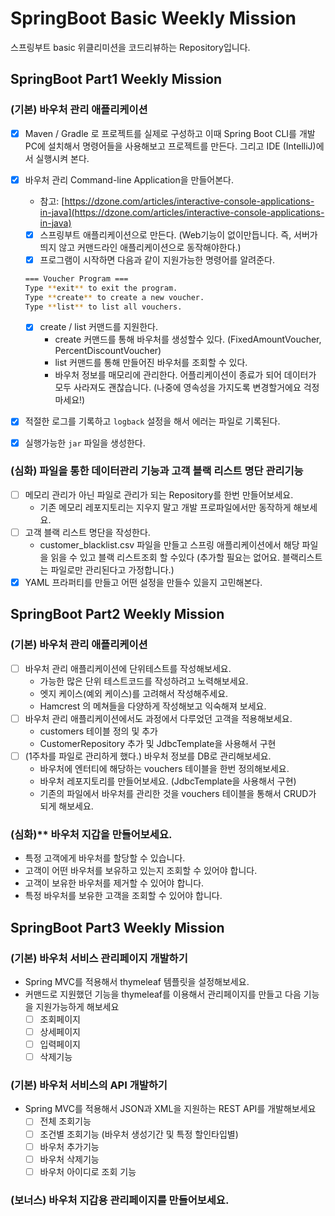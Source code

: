 # SpringBoot Basic Weekly Mission

스프링부트 basic 위클리미션을 코드리뷰하는 Repository입니다.

## SpringBoot Part1 Weekly Mission

### (기본) **바우처 관리 애플리케이션**

- [x] Maven / Gradle 로 프로젝트를 실제로 구성하고 이때 Spring Boot CLI를 개발PC에 설치해서 명령어들을 사용해보고 프로젝트를 만든다. 그리고 IDE (IntelliJ)에서 실행시켜
  본다.
- [x] 바우처 관리 Command-line Application을 만들어본다.
    - 참고: [https://dzone.com/articles/interactive-console-applications-in-java](https://dzone.com/articles/interactive-console-applications-in-java)
    - [x]  스프링부트 애플리케이션으로 만든다. (Web기능이 없이만듭니다. 즉, 서버가 띄지 않고 커맨드라인 애플리케이션으로 동작해야한다.)
    - [x]  프로그램이 시작하면 다음과 같이 지원가능한 명령어를 알려준다.

  ```bash
  === Voucher Program ===
  Type **exit** to exit the program.
  Type **create** to create a new voucher.
  Type **list** to list all vouchers.
  ```

    - [x]  create / list 커맨드를 지원한다.
        - create 커맨드를 통해 바우처를 생성할수 있다. (FixedAmountVoucher, PercentDiscountVoucher)
        - list 커맨드를 통해 만들어진 바우처를 조회할 수 있다.
        - 바우처 정보를 매모리에 관리한다. 어플리케이션이 종료가 되어 데이터가 모두 사라져도 괜찮습니다. (나중에 영속성을 가지도록 변경할거에요 걱정마세요!)
- [x]  적절한 로그를 기록하고 `logback` 설정을 해서 에러는 파일로 기록된다.
- [x]  실행가능한 `jar` 파일을 생성한다.

### (심화) 파일을 통한 데이터관리 기능과 고객 블랙 리스트 명단 관리기능

- [ ]  메모리 관리가 아닌 파일로 관리가 되는 Repository를 한번 만들어보세요.
    - 기존 메모리 레포지토리는 지우지 말고 개발 프로파일에서만 동작하게 해보세요.
- [ ]  고객 블랙 리스트 명단을 작성한다.
    - customer_blacklist.csv 파일을 만들고 스프링 애플리케이션에서 해당 파일을 읽을 수 있고 블랙 리스트조회 할 수있다 (추가할 필요는 없어요. 블랙리스트는 파일로만 관리된다고 가정합니다.)
- [x]  YAML 프라퍼티를 만들고 어떤 설정을 만들수 있을지 고민해본다.

## SpringBoot Part2 Weekly Mission

### **(기본)** **바우처 관리 애플리케이션**

- [ ]  바우처 관리 애플리케이션에 단위테스트를 작성해보세요.
    - 가능한 많은 단위 테스트코드를 작성하려고 노력해보세요.
    - 엣지 케이스(예외 케이스)를 고려해서 작성해주세요.
    - Hamcrest 의 메쳐들을 다양하게 작성해보고 익숙해져 보세요.
- [ ]  바우처 관리 애플리케이션에서도 과정에서 다루었던 고객을 적용해보세요.
    - customers 테이블 정의 및 추가
    - CustomerRepository 추가 및 JdbcTemplate을 사용해서 구현
- [ ]  (1주차를 파일로 관리하게 했다.) 바우처 정보를 DB로 관리해보세요.
    - 바우처에 엔터티에 해당하는 vouchers 테이블을 한번 정의해보세요.
    - 바우처 레포지토리를 만들어보세요. (JdbcTemplate을 사용해서 구현)
    - 기존의 파일에서 바우처를 관리한 것을 vouchers 테이블을 통해서 CRUD가 되게 해보세요.

### (심화)** **바우처 지갑을 만들어보세요.**

- 특정 고객에게 바우처를 할당할 수 있습니다.
- 고객이 어떤 바우처를 보유하고 있는지 조회할 수 있어야 합니다.
- 고객이 보유한 바우처를 제거할 수 있어야 합니다.
- 특정 바우처를 보유한 고객을 조회할 수 있어야 합니다.

## SpringBoot Part3 Weekly Mission

### **(기본) 바우처 서비스 관리페이지 개발하기**

- Spring MVC를 적용해서 thymeleaf 템플릿을 설정해보세요.
- 커맨드로 지원했던 기능을 thymeleaf를 이용해서 관리페이지를 만들고 다음 기능을 지원가능하게 해보세요
    - [ ]  조회페이지
    - [ ]  상세페이지
    - [ ]  입력페이지
    - [ ]  삭제기능

### **(기본) 바우처 서비스의 API 개발하기**

- Spring MVC를 적용해서 JSON과 XML을 지원하는 REST API를 개발해보세요
    - [ ]  전체 조회기능
    - [ ]  조건별 조회기능 (바우처 생성기간 및 특정 할인타입별)
    - [ ]  바우처 추가기능
    - [ ]  바우처 삭제기능
    - [ ]  바우처 아이디로 조회 기능

### **(보너스) 바우처 지갑용 관리페이지를 만들어보세요.**